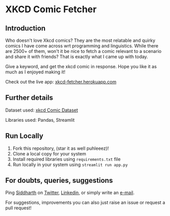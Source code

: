 # XKCD Comic Fetcher

## Introduction
Who doesn't love Xkcd comics? They are the most relatable and quirky comics I have come across wrt programming and linguistics. While there are 2500+ of them, won't it be nice to fetch a comic relevant to a scenario and share it with friends? That is exactly what I came up with today.

Give a keyword, and get the xkcd comic in response. Hope you like it as much as I enjoyed making it!

Check out the live app: [xkcd-fetcher.herokuapp.com](https://xkcd-fetcher.herokuapp.com)

## Further details
Dataset used: [xkcd Comic Dataset](https://www.kaggle.com/ashkave/xkcd-comic-data)

Libraries used: Pandas, Streamlit

## Run Locally
1. Fork this repository, (star it as well puhleeez)!
2. Clone a local copy for your system
3. Install required libraries using `requirements.txt` file
4. Run locally in your system using `streamlit run app.py`

## For doubts, queries, suggestions
Ping [Siddharth](https://www.languageof.me) on [Twitter](https://www.twitter.com/sidgupta234), [Linkedin](https://www.linkedin.com/in/sidgupta234), or simply write an [e-mail](mailto:siddharthgupta234@gmail.com). 

For suggestions, improvements you can also just raise an issue or request a pull request!
